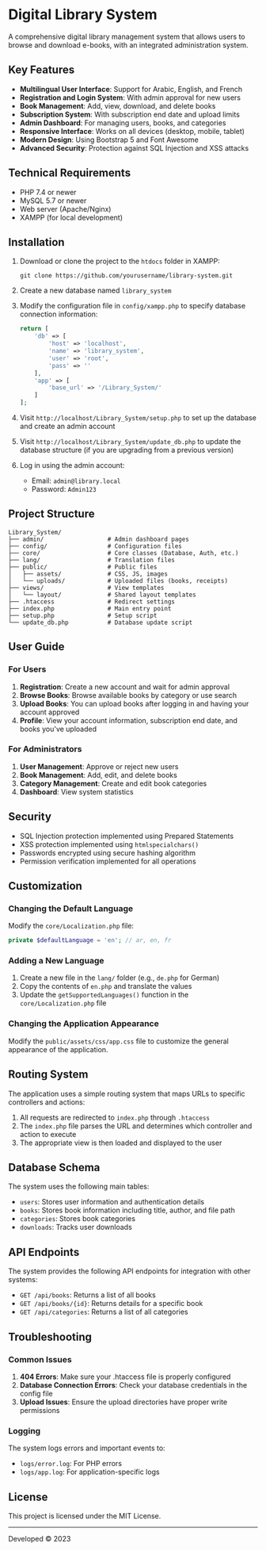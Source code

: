 # Digital Library System

A comprehensive digital library management system that allows users to browse and download e-books, with an integrated administration system.

## Key Features

- **Multilingual User Interface**: Support for Arabic, English, and French
- **Registration and Login System**: With admin approval for new users
- **Book Management**: Add, view, download, and delete books
- **Subscription System**: With subscription end date and upload limits
- **Admin Dashboard**: For managing users, books, and categories
- **Responsive Interface**: Works on all devices (desktop, mobile, tablet)
- **Modern Design**: Using Bootstrap 5 and Font Awesome
- **Advanced Security**: Protection against SQL Injection and XSS attacks

## Technical Requirements

- PHP 7.4 or newer
- MySQL 5.7 or newer
- Web server (Apache/Nginx)
- XAMPP (for local development)

## Installation

1. Download or clone the project to the `htdocs` folder in XAMPP:
   ```
   git clone https://github.com/yourusername/library-system.git
   ```

2. Create a new database named `library_system`

3. Modify the configuration file in `config/xampp.php` to specify database connection information:
   ```php
   return [
       'db' => [
           'host' => 'localhost',
           'name' => 'library_system',
           'user' => 'root',
           'pass' => ''
       ],
       'app' => [
           'base_url' => '/Library_System/'
       ]
   ];
   ```

4. Visit `http://localhost/Library_System/setup.php` to set up the database and create an admin account

5. Visit `http://localhost/Library_System/update_db.php` to update the database structure (if you are upgrading from a previous version)

6. Log in using the admin account:
   - Email: `admin@library.local`
   - Password: `Admin123`

## Project Structure

```
Library_System/
├── admin/                  # Admin dashboard pages
├── config/                 # Configuration files
├── core/                   # Core classes (Database, Auth, etc.)
├── lang/                   # Translation files
├── public/                 # Public files
│   ├── assets/             # CSS, JS, images
│   └── uploads/            # Uploaded files (books, receipts)
├── views/                  # View templates
│   └── layout/             # Shared layout templates
├── .htaccess               # Redirect settings
├── index.php               # Main entry point
├── setup.php               # Setup script
└── update_db.php           # Database update script
```

## User Guide

### For Users

1. **Registration**: Create a new account and wait for admin approval
2. **Browse Books**: Browse available books by category or use search
3. **Upload Books**: You can upload books after logging in and having your account approved
4. **Profile**: View your account information, subscription end date, and books you've uploaded

### For Administrators

1. **User Management**: Approve or reject new users
2. **Book Management**: Add, edit, and delete books
3. **Category Management**: Create and edit book categories
4. **Dashboard**: View system statistics

## Security

- SQL Injection protection implemented using Prepared Statements
- XSS protection implemented using `htmlspecialchars()`
- Passwords encrypted using secure hashing algorithm
- Permission verification implemented for all operations

## Customization

### Changing the Default Language

Modify the `core/Localization.php` file:

```php
private $defaultLanguage = 'en'; // ar, en, fr
```

### Adding a New Language

1. Create a new file in the `lang/` folder (e.g., `de.php` for German)
2. Copy the contents of `en.php` and translate the values
3. Update the `getSupportedLanguages()` function in the `core/Localization.php` file

### Changing the Application Appearance

Modify the `public/assets/css/app.css` file to customize the general appearance of the application.

## Routing System

The application uses a simple routing system that maps URLs to specific controllers and actions:

1. All requests are redirected to `index.php` through `.htaccess`
2. The `index.php` file parses the URL and determines which controller and action to execute
3. The appropriate view is then loaded and displayed to the user

## Database Schema

The system uses the following main tables:

- `users`: Stores user information and authentication details
- `books`: Stores book information including title, author, and file path
- `categories`: Stores book categories
- `downloads`: Tracks user downloads

## API Endpoints

The system provides the following API endpoints for integration with other systems:

- `GET /api/books`: Returns a list of all books
- `GET /api/books/{id}`: Returns details for a specific book
- `GET /api/categories`: Returns a list of all categories

## Troubleshooting

### Common Issues

1. **404 Errors**: Make sure your .htaccess file is properly configured
2. **Database Connection Errors**: Check your database credentials in the config file
3. **Upload Issues**: Ensure the upload directories have proper write permissions

### Logging

The system logs errors and important events to:
- `logs/error.log`: For PHP errors
- `logs/app.log`: For application-specific logs

## License

This project is licensed under the MIT License.

---

Developed © 2023
